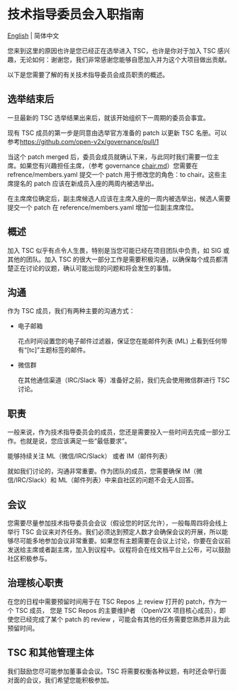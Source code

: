 # 技术指导委员会入职指南

[English](/reference/tsc-guide.md) | 简体中文

您来到这里的原因也许是您已经正在选举进入 TSC，也许是你对于加入 TSC 感兴趣，无论如何：谢谢您，我们非常感谢您能够自愿加入并为这个大项目做出贡献。

以下是您需要了解的有关技术指导委员会成员职责的概述。

## 选举结束后

一旦最新的 TSC 选举结果出来后，就该开始组织下一周期的委员会事宜。

现有 TSC 成员的第一步是同意由选举官方准备的 patch 以更新 TSC 名册。可以参考<https://github.com/open-v2x/governance/pull/1>

当这个 patch merged 后，委员会成员就确认下来，与此同时我们需要一位主席。如果您有兴趣担任主席，（参考 governance [chair.md](chair-zh_CN.md)）您需要在
refrence/members.yaml 提交一个 patch 用于修改您的角色：to chair。这些主席提名的 patch 应该在新成员入座的两周内被选举出。

在主席席位确定后，副主席候选人应该在主席入座的一周内被选举出，候选人需要提交一个 patch 在 reference/members.yaml 增加一位副主席席位。

## 概述

加入 TSC 似乎有点令人生畏，特别是当您可能已经在项目团队中负责，如 SIG 或其他的团队。加入 TSC
的很大一部分工作是需要积极沟通，以确保每个成员都清楚正在讨论的议题，确认可能出现的问题和将会发生的事情。

## 沟通

作为 TSC 成员，我们有两种主要的沟通方式：

- 电子邮箱

  花点时间设置您的电子邮件过滤器，保证您在能邮件列表 (ML) 上看到任何带有“[tc]”主题标签的邮件。

- 微信群

  在其他通信渠道（IRC/Slack 等）准备好之前，我们先会使用微信群进行 TSC 讨论。

## 职责

一般来说，作为技术指导委员会的成员，您还是需要投入一些时间去完成一部分工作。也就是说，您应该满足一些“最低要求”。

能够持续关注 ML（微信/IRC/Slack） 或者 IM（邮件列表）

就如我们讨论的，沟通非常重要。作为团队的成员，您需要确保 IM（微信/IRC/Slack）和 ML（邮件列表）中来自社区的问题不会无人回答。

## 会议

您需要尽量参加技术指导委员会会议（假设您的时区允许），一般每周四将会线上举行 TSC
会议来对齐任务。我们必须达到预定人数才会确保会议的开展，所以能够尽可能多地参加会议非常重要。如果您有主题需要在会议上讨论，你要在会议前发送给主席或者副主席，加入到议程中。议程将会在线文档平台上公布，可以鼓励社区积极参与。

## 治理核心职责

在您的日程中需要预留时间用于在 TSC Repos 上 review 打开的 patch，作为一个 TSC 成员， 您是 TSC Repos 的主要维护者 （OpenV2X
项目核心成员），即使您已经完成了某个 patch 的 review ，可能会有其他的任务需要您熟悉并且为此预留时间。

## TSC 和其他管理主体

我们鼓励您尽可能参加董事会会议。TSC 将需要权衡各种议题，有时还会举行面对面的会议，我们希望您能积极参加。
